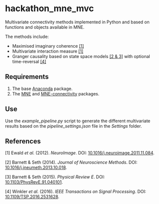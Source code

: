 # hackathon_mne_mvc
Multivariate connectivity methods implemented in Python and based on functions and objects available in MNE.

The methods include:
- Maximised imaginary coherence [[1]](#References)
- Multivariate interaction measure [[1]](#References)
- Granger causality based on state space models [[2 & 3]](#References) with optional time-reversal [[4]](#References)

## Requirements
1. The base [Anaconda](https://www.anaconda.com/) package.
2. The [MNE](https://mne.tools/stable/index.html) and [MNE-connectivity](https://mne.tools/mne-connectivity/stable/index.html) packages.

## Use
Use the _example_pipeline.py_ script to generate the different multivariate results based on the _pipeline_settings.json_ file in the _Settings_ folder.

## References
[1] Ewald _et al._ (2012). _NeuroImage_. DOI: [10.1016/j.neuroimage.2011.11.084](https://doi.org/10.1016/j.neuroimage.2011.11.084).

[2] Barnett & Seth (2014). _Journal of Neuroscience Methods_. DOI: [10.1016/j.jneumeth.2013.10.018](https://doi.org/10.1016/j.jneumeth.2013.10.018).

[3] Barnett & Seth (2015). _Physical Review E_. DOI: [10.1103/PhysRevE.91.040101](https://doi.org/10.1103/PhysRevE.91.040101).

[4] Winkler _et al._ (2016). _IEEE Transactions on Signal Processing_. DOI: [10.1109/TSP.2016.2531628](https://doi.org/10.1109/TSP.2016.2531628).
